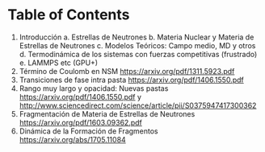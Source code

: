 # Table of Contents

1. Introducción
 a. Estrellas de Neutrones
 b. Materia Nuclear y Materia de Estrellas de Neutrones
 c. Modelos Teóricos: Campo medio, MD y otros
 d. Termodinámica de los sistemas con fuerzas competitivas (frustrado)
 e. LAMMPS etc (GPU+)
2. Término de Coulomb en NSM https://arxiv.org/pdf/1311.5923.pdf
3. Transiciones de fase intra pasta https://arxiv.org/pdf/1406.1550.pdf
4. Rango muy largo y opacidad: Nuevas pastas
   https://arxiv.org/pdf/1406.1550.pdf y
   http://www.sciencedirect.com/science/article/pii/S0375947417300362
5. Fragmentación de Materia de Estrellas de Neutrones https://arxiv.org/pdf/1603.09362.pdf
6. Dinámica de la Formación de Fragmentos
   https://arxiv.org/abs/1705.11084
